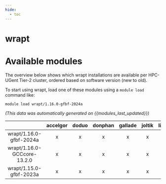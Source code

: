 ```yaml
---
hide:
  - toc
---
```


wrapt
=====

# Available modules


The overview below shows which wrapt installations are available per HPC-UGent Tier-2 cluster, ordered based on software version (new to old).

To start using wrapt, load one of these modules using a `module load` command like:

```shell
module load wrapt/1.16.0-gfbf-2024a
```

*(This data was automatically generated on {{modules_last_updated}})*  

| |accelgor|doduo|donphan|gallade|joltik|litleo|shinx|
| :---: | :---: | :---: | :---: | :---: | :---: | :---: | :---: |
|wrapt/1.16.0-gfbf-2024a|x|x|x|x|x|x|x|
|wrapt/1.16.0-GCCcore-13.2.0|x|x|x|x|x|x|x|
|wrapt/1.15.0-gfbf-2023a|x|x|x|x|x|x|x|
